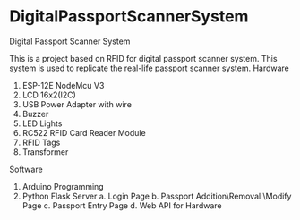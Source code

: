 # DigitalPassportScannerSystem
Digital Passport Scanner System
 
This is a project based on RFID for digital passport scanner system. This system is used to replicate the real-life passport scanner system.
Hardware
  1.	ESP-12E NodeMcu V3
  2.	LCD 16x2(I2C)
  3.	USB Power Adapter with wire
  4.	Buzzer
  5.	LED Lights
  6.	RC522 RFID Card Reader Module 
  7.	RFID Tags
  8.	Transformer

Software
  1.	Arduino Programming
  2.	Python Flask Server
  a.	Login Page
  b.	Passport Addition\Removal \Modify Page
  c.	Passport Entry Page
  d.	Web API for Hardware

